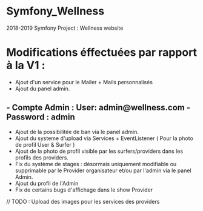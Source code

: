 # Symfony_Wellness
2018-2019 Symfony Project : Wellness website

<h1>Modifications éffectuées par rapport à la V1 : </h1>

- Ajout d'un service pour le Mailer + Mails personnalisés 
- Ajout du panel admin. 
<h2>- Compte Admin : User:  admin@wellness.com  - Password : admin</h2>

- Ajout de la possibilitée de ban via le panel admin.
- Ajout du systeme d'upload via Services + EventListener ( Pour la photo de profil User & Surfer ) 
- Ajout de la photo de profil visible par les surfers/providers dans les profils des providers.
- Fix du système de stages : désormais uniquement modifiable ou supprimable par le Provider organisateur et/ou par l'admin via le panel Admin.
- Ajout du profil de l'Admin
- Fix de certains bugs d'affichage dans le show Provider




// TODO : Upload des images pour les services des providers 
